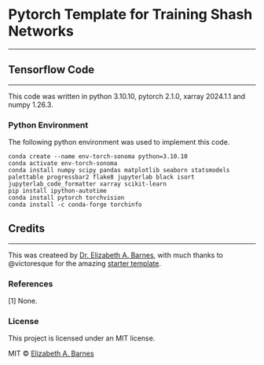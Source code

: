 # Pytorch Template for Training Shash Networks
***

## Tensorflow Code
***
This code was written in python 3.10.10, pytorch 2.1.0, xarray 2024.1.1 and numpy 1.26.3.

### Python Environment
The following python environment was used to implement this code.
```
conda create --name env-torch-sonoma python=3.10.10
conda activate env-torch-sonoma
conda install numpy scipy pandas matplotlib seaborn statsmodels palettable progressbar2 flake8 jupyterlab black isort jupyterlab_code_formatter xarray scikit-learn
pip install ipython-autotime
conda install pytorch torchvision
conda install -c conda-forge torchinfo
```

## Credits
***
This was createed by [Dr. Elizabeth A. Barnes](https://barnes.atmos.colostate.edu), with much thanks to @victoresque for the amazing [starter template](https://github.com/victoresque/pytorch-template/tree/master).

### References
[1] None.

### License
This project is licensed under an MIT license.

MIT © [Elizabeth A. Barnes](https://github.com/eabarnes1010)




